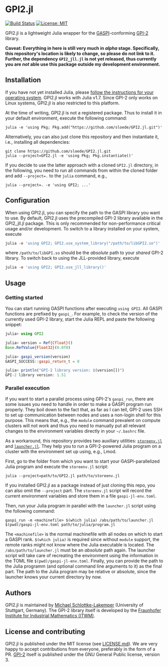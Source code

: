 # GPI2.jl

[![Build Status](https://github.com/sloede/GPI2.jl/actions/workflows/ci.yml/badge.svg)](https://github.com/sloede/GPI2.jl/actions/workflows/ci.yml)
[![License: MIT](https://img.shields.io/badge/License-MIT-success.svg)](https://opensource.org/licenses/MIT)


GPI2.jl is a lightweight Julia wrapper for the [GASPI](https://www.gaspi.de/)-conforming
[GPI-2](https://github.com/cc-hpc-itwm/GPI-2) library.

**Caveat: Everything in here is still very much in *alpha* stage. Specifically,
this repository's location is likely to change, so please do not link to it.
Further, the dependency `GPI2_jll.jl` is not yet released, thus currently you
are *not* able use this package outside my development environment.**


## Installation
If you have not yet installed Julia, please [follow the instructions for your
operating system](https://julialang.org/downloads/platform/). GPI2.jl works
with Julia v1.7. Since GPI-2 only works on Linux systems, GPI2.jl is also
restricted to this platform.

At the time of writing, GPI2.jl is not a registered package. Thus to install it
in your default environment, execute the following command:
```shell
julia -e 'using Pkg; Pkg.add("https://github.com/sloede/GPI2.jl.git")'
```
Alternatively, you can also just clone this repository and then instantiate it,
i.e., installing all dependencies:
```shell
git clone https://github.com/sloede/GPI2.jl.git
julia --project=GPI2.jl -e 'using Pkg; Pkg.instantiate()'
```
If you decide to use the latter approach with a cloned `GPI2.jl` directory, in
the following, you need to run all commands from within the cloned folder and
add `--project=.` to the `julia` command, e.g.,
```shell
julia --project=. -e 'using GPI2; ...'
```


## Configuration
When using GPI2.jl, you can specify the path to the GASPI
library you want to use. By default, GPI2.jl uses the precompiled GPI-2 library
available in the GPI2\_jll.jl package. This is only recommended for
non-performance critical usage and/or development. To switch to a
library installed on your system, execute
```julia
julia -e 'using GPI2; GPI2.use_system_library("/path/to/libGPI2.so")'
```
where `/path/to/libGPI.so` should be the *absolute* path to your *shared* GPI-2 library.
To switch back to using the JLL-provided library, execute
```julia
julia -e 'using GPI2; GPI2.use_jll_library()'
```


## Usage

### Getting started
You can start running GASPI functions after executing `using GPI2`. All GASPI
functions are prefixed by `gaspi_`. For example, to check the version of the
currently used GPI-2 library, start the Julia REPL and paste the following
snippet:
```julia
julia> using GPI2

julia> version = Ref{Cfloat}()
Base.RefValue{Float32}(0.0f0)

julia> gaspi_version(version)
GASPI_SUCCESS::gaspi_return_t = 0

julia> println("GPI-2 library version: $(version[])")
GPI-2 library version: 1.51
```

### Parallel execution
If you want to start a parallel process using GPI-2's `gaspi_run`, there are
some issues you need to handle in order to make a GASPI program run properly.
They boil down to the fact that, as far as I can tell, GPI-2 uses SSH to set up
communication between nodes and uses a non-login shell for this purpose. This
means that, e.g., the `module` command prevalent on compute clusters will not
work and thus you need to manually put all relevant changes to the environment
variables directly in your `~/.bashrc` file.

As a workaround, this repository provides two auxiliary utilities:
[`storeenv.jl`](utils/storeenv.jl) and [`launcher.jl`](utils/launcher.jl). They
help you to run a GPI-2-powered Julia program on a cluster with the environment
set up using, e.g., Lmod.

First, go to the folder from which you want to start your GASPI-parallelized Julia program
and execute the `storeenv.jl` script:
```shell
julia --project=path/to/GPI2.jl path/to/storeenv.jl
```
If you installed GPI2.jl as a package instead of just cloning this repo, you
can also omit the `--project` part. The `storeenv.jl` script will record the
current environment variables and store them in a file `gaspi-jl-env.toml`.

Then, run your Julia program in parallel with the `launcher.jl` script using the
following command:
```shell
gaspi_run -m <machinefile> $(which julia) /abs/path/to/launcher.jl $(pwd)/gaspi-jl-env.toml path/to/julia/program.jl
```
The `<machinefile>` is the normal machinefile with all nodes on which to start a
GASPI rank. `$(which julia)` is required since without `module` support, the
remote ranks might not know where the Julia executable is located. The
`/abs/path/to/launcher.jl` must be an *absolute* path again. The launcher script will
take care of recreating the environment using the information in the TOML file
`$(pwd)/gaspi-jl-env.toml`. Finally, you can provide the path to the Julia
programm (and optional command line arguments to it) as the final part. The path
to the Julia program may be relative or absolute, since the launcher knows your
current directory by now.


## Authors
GPI2.jl is maintained by
[Michael Schlottke-Lakemper](https://www.hlrs.de/about-us/organization/divisions-departments/av/tasc/)
(University of Stuttgart, Germany). The GPI-2 library itself is developed by the
[Fraunhofer Institute for Industrial Mathematics (ITWM)](https://www.itwm.fraunhofer.de/).


## License and contributing
GPI2.jl is published under the MIT license (see [LICENSE.md](LICENSE.md)). We
are very happy to accept contributions from everyone, preferably in the form of
a PR.
[GPI-2](https://github.com/cc-hpc-itwm/GPI-2) itself is published under the GNU
General Public license, version 3.
